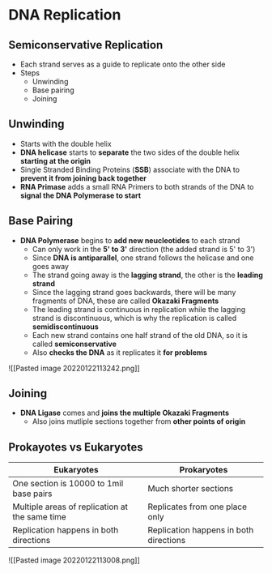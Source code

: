 # DNA Replication
## Semiconservative Replication
- Each strand serves as a guide to replicate onto the other side
- Steps
	- Unwinding
	- Base pairing
	- Joining

## Unwinding
- Starts with the double helix
- **DNA helicase** starts to **separate** the two sides of the double helix **starting at the origin**
- Single Stranded Binding Proteins (**SSB**) associate with the DNA to **prevent it from joining back together**
- **RNA Primase** adds a small RNA Primers to both strands of the DNA to **signal the DNA Polymerase to start**

## Base Pairing
- **DNA Polymerase** begins to **add new neucleotides** to each strand
	- Can only work in the **5' to 3'** direction (the added strand is 5' to 3')
	- Since **DNA is antiparallel**, one strand follows the helicase and one goes away
	- The strand going away is the **lagging strand**, the other is the **leading strand**
	- Since the lagging strand goes backwards, there will be many fragments of DNA, these are called **Okazaki Fragments**
	- The leading strand is continuous in replication while the lagging strand is discontinuous, which is why the replication is called **semidiscontinuous**
	- Each new strand contains one half strand of the old DNA, so it is called **semiconservative**
	- Also **checks the DNA** as it replicates it **for problems**

![[Pasted image 20220122113242.png]]

## Joining
- **DNA Ligase** comes and **joins the multiple Okazaki Fragments**
	- Also joins mutliple sections together from **other points of origin**

## Prokayotes vs Eukaryotes
| Eukaryotes                                     | Prokaryotes                            |
| ---------------------------------------------- | -------------------------------------- |
| One section is 10000 to 1mil base pairs        | Much shorter sections                  |
| Multiple areas of replication at the same time | Replicates from one place only         |
| Replication happens in both directions         | Replication happens in both directions |
![[Pasted image 20220122113008.png]]